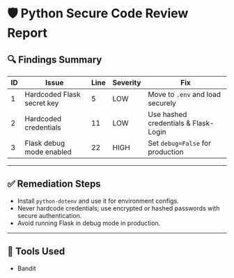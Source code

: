 # 🛡 Python Secure Code Review Report

## 🔍 Findings Summary

| ID | Issue | Line | Severity | Fix |
|----|-------|------|----------|-----|
| 1 | Hardcoded Flask secret key | 5 | LOW | Move to `.env` and load securely |
| 2 | Hardcoded credentials | 11 | LOW | Use hashed credentials & Flask-Login |
| 3 | Flask debug mode enabled | 22 | HIGH | Set `debug=False` for production |

---

## ✅ Remediation Steps

- Install `python-dotenv` and use it for environment configs.
- Never hardcode credentials; use encrypted or hashed passwords with secure authentication.
- Avoid running Flask in debug mode in production.

---

## 🧪 Tools Used

- Bandit
